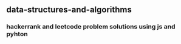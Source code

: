 ## data-structures-and-algorithms
### hackerrank and leetcode problem solutions using js and pyhton

